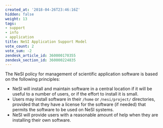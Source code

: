 ```yaml
---
created_at: '2018-04-26T23:46:16Z'
hidden: false
weight: 13
tags:
- support
- info
- application
title: NeSI Application Support Model
vote_count: 2
vote_sum: -2
zendesk_article_id: 360000170355
zendesk_section_id: 360000224835
---
```


The NeSI policy for management of scientific application software is
based on the following principles:

- NeSI will install and maintain software in a central location if it
    will be useful to a number of users, or if the effort to install it
    is small.
- Users may install software in their `/home` or `/nesi/project/`
 directories, provided that they have a license for the software (if
    needed) that permits the software to be used on NeSI systems.
- NeSI will provide users with a reasonable amount of help when they
    are installing their own software.
